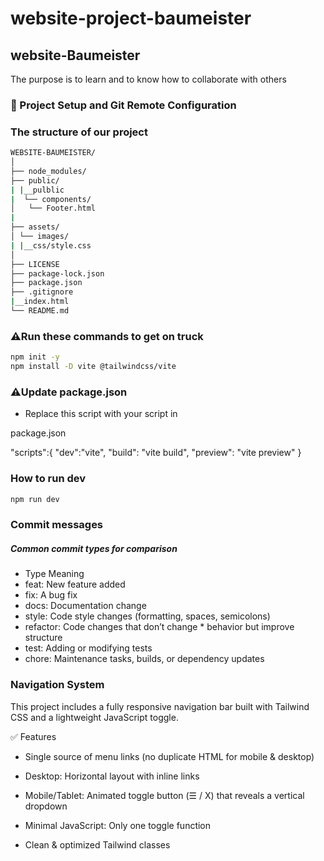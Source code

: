 # website-project-baumeister

## website-Baumeister

The purpose is to learn and to know how to collaborate with others

### 🧭 Project Setup and Git Remote Configuration

### The structure of our project

```bash
WEBSITE-BAUMEISTER/
│
├── node_modules/
├── public/
| |__pulblic
|  └── components/
│   └── Footer.html
|
├── assets/
│ └── images/
| |__css/style.css
│
├── LICENSE
├── package-lock.json
├── package.json
├── .gitignore
|__index.html
└── README.md
```

### ⚠️Run these commands to get on truck

```bash
npm init -y
npm install -D vite @tailwindcss/vite
```

### ⚠️Update package.json

- Replace this script with your script in

package.json

"scripts":{
"dev":"vite",
"build": "vite build",
"preview": "vite preview"
}

### How to run dev

```bash
npm run dev
```

### Commit messages

##### Common commit types for comparison

- Type Meaning
- feat: New feature added
- fix: A bug fix
- docs: Documentation change
- style: Code style changes (formatting, spaces, semicolons)
- refactor: Code changes that don’t change \* behavior but improve structure
- test: Adding or modifying tests
- chore: Maintenance tasks, builds, or dependency updates

### Navigation System

This project includes a fully responsive navigation bar built with Tailwind CSS and a lightweight JavaScript toggle.

✅ Features

- Single source of menu links (no duplicate HTML for mobile & desktop)

- Desktop: Horizontal layout with inline links

- Mobile/Tablet: Animated toggle button (☰ / X) that reveals a vertical dropdown

- Minimal JavaScript: Only one toggle function

- Clean & optimized Tailwind classes
